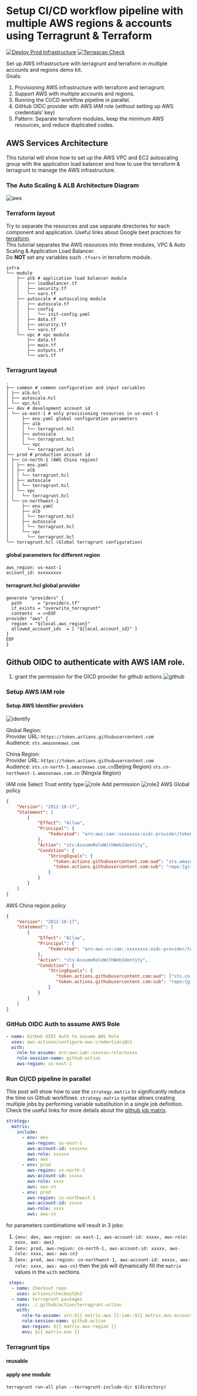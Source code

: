 # Setup CI/CD workflow pipeline with multiple AWS regions & accounts using Terragrunt & Terraform
[![Deploy Prod Infrastructure](https://github.com/startuplcoud/infra-multi-account-region-startup-kit/actions/workflows/production-terragrunt.yaml/badge.svg?branch=main)](https://github.com/startuplcoud/infra-multi-account-region-startup-kit/actions/workflows/production-terragrunt.yaml)
[![Terrascan Check](https://github.com/startuplcoud/infra-multi-account-region-startup-kit/actions/workflows/production-terrascan.yaml/badge.svg?branch=main)](https://github.com/startuplcoud/infra-multi-account-region-startup-kit/actions/workflows/production-terrascan.yaml)

Set up AWS infrastructure with terragrunt and terraform in multiple accounts and regions demo kit.  
Goals:
1.  Provisioning AWS infrastructure with terraform and terragrunt.
2.  Support AWS with multiple accounts and regions.
3.  Running the CI/CD workflow pipeline in parallel.
4.  GitHub OIDC provider with AWS IAM role (without setting up AWS credentials' key)
5.  Pattern: Separate terraform modules, keep the minimum AWS resources, and reduce duplicated codes. 

## AWS Services Architecture
This tutorial will show how to set up the AWS VPC and EC2 autoscaling group with the application load balancer and how to use the terraform & terragrunt to manage the AWS infrastructure.

### The Auto Scaling & ALB Architecture Diagram
![aws](images/aws.png)

### Terraform layout
Try to separate the resources and use separate directories for each component and application. 
Useful links about Google best practices for [terraform](https://cloud.google.com/docs/terraform/best-practices-for-terraform#minimize-resources).  
This tutorial separates the AWS resources into three modules, VPC & Auto Scaling & Application Load Balancer.   
Do **NOT** set any variables such `.tfvars` in terraform module.

```
infra
└── module
    ├── alb # application load balancer module
    │   ├── loadbalancer.tf
    │   ├── security.tf
    │   └── vars.tf
    ├── autoscale # autoscaling module
    │   ├── autoscale.tf
    │   ├── config
    │   │   └── init-config.yaml
    │   ├── data.tf
    │   ├── security.tf
    │   └── vars.tf
    └── vpc # vpc module
        ├── data.tf
        ├── main.tf
        ├── outputs.tf
        └── vars.tf
```
### Terragrunt layout

```
.
├── common # common configuration and input variables
│ ├── alb.hcl
│ ├── autoscale.hcl
│ └── vpc.hcl
├── dev # development account id
│ └── us-east-1 # only provisioning resources in us-east-1
│     ├── env.yaml global configuration parameters
│     ├── alb
│     │ └── terragrunt.hcl
│     ├── autoscale
│     │ └── terragrunt.hcl
│     └── vpc
│       └── terragrunt.hcl
├── prod # production account id 
│ ├── cn-north-1 (AWS China region)
│ │ ├── env.yaml
│ │ ├── alb
│ │ │ └── terragrunt.hcl
│ │ ├── autoscale
│ │ │ └── terragrunt.hcl
│ │ └── vpc
│ │   └── terragrunt.hcl
│ └── cn-northwest-1
│     ├── env.yaml
│     ├── alb
│     │ └── terragrunt.hcl
│     ├── autoscale
│     │ └── terragrunt.hcl
│     └── vpc
│       └── terragrunt.hcl
└── terragrunt.hcl (Global terragrunt configuration)
```

#### global parameters for different region
```
aws_region: us-east-1
account_id: xxxxxxxxx
```

#### terragrunt.hcl global provider
```hcl
generate "providers" {
  path      = "providers.tf"
  if_exists = "overwrite_terragrunt"
  contents  = <<EOF
provider "aws" {
  region = "${local.aws_region}"
  allowed_account_ids  = [ "${local.account_id}" ]
}
EOF
}
```

## Github OIDC to authenticate with  AWS IAM role. 
1.  grant the permission for the OICD provider for github actions
![github](images/github.png)


### Setup AWS IAM role 
#### Setup AWS Identifier providers
![identify](images/identity.png)

Global Region:   
Provider URL: `https://token.actions.githubusercontent.com`  
Audience: `sts.amazoneaws.com`

China Region:  
Provider URL: `https://token.actions.githubusercontent.com`  
Audience: `sts.cn-north-1.amazonaws.com.cn`(Beijing Region) `sts.cn-northwest-1.amazonaws.com.cn` (Ningxia Region)

IAM role
Select Trust entity type
![role](images/role.png)
Add permission
![role2](images/role2.png)
AWS Global policy
```json
{
    "Version": "2012-10-17",
    "Statement": [
        {
            "Effect": "Allow",
            "Principal": {
                "Federated": "arn:aws:iam::xxxxxxxx:oidc-provider/token.actions.githubusercontent.com"
            },
            "Action": "sts:AssumeRoleWithWebIdentity",
            "Condition": {
                "StringEquals": {
                  "token.actions.githubusercontent.com:aud": "sts.amazonaws.com",
                  "token.actions.githubusercontent.com:sub": "repo:{gituser}/{gitrepo}:ref:refs/heads/xxx"
                }
            }
        }
    ]
}
```
AWS China region policy
```json
{
    "Version": "2012-10-17",
    "Statement": [
        {
            "Effect": "Allow",
            "Principal": {
                "Federated": "arn:aws-cn:iam::xxxxxxxx:oidc-provider/token.actions.githubusercontent.com"
            },
            "Action": "sts:AssumeRoleWithWebIdentity",
            "Condition": {
                "StringEquals": {
                   "token.actions.githubusercontent.com:aud": ["sts.cn-north-1.amazonaws.com.cn","sts.cn-northwest-1.amazonaws.com.cn"],
                   "token.actions.githubusercontent.com:sub": "repo:{gituser}/{gitrepo}:ref:refs/heads/xxx"
                }
            }
        }
    ]
}
```

###  GitHub OIDC Auth to assume AWS Role

```yaml
- name: GitHub OIDC Auth to assume AWS Role
  uses: aws-actions/configure-aws-credentials@v1
  with:
    role-to-assume: arn:aws:iam::xxxxxx:role/xxxxx
    role-session-name: github-action
    aws-region: us-east-1
```


### Run CI/CD pipeline in parallel
This post will show how to use the `strategy.matrix` to significantly reduce the time on Github workflows.
`strategy.matrix` syntax allows creating multiple jobs by performing variable substitution in a single job definition.
Check the useful links for more details about the [github job matrix](https://docs.github.com/cn/actions/using-jobs/using-a-matrix-for-your-jobs).

```yaml
strategy:
  matrix:
    include:
      - env: dev
        aws-region: us-east-1
        aws-account-id: xxxxxxx
        aws-role: xxxxxx
        aws: aws
      - env: prod
        aws-region: cn-north-1
        aws-account-id: xxxxx
        aws-role: xxxx
        aws: aws-cn
      - env: prod
        aws-region: cn-northwest-1
        aws-account-id: xxxxx
        aws-role: xxxx
        aws: aws-cn
```
for parameters combinations will result in 3 jobs:
1. `{env: dev, aws-region: us-east-1, aws-account-id: xxxxx, aws-role: xxxx, aws: aws}`
2. `{env: prod, aws-region: cn-north-1, aws-account-id: xxxxx, aws-role: xxxx, aws: aws-cn}`
3. `{env: prod, aws-region: cn-northwest-1, aws-account-id: xxxxx, aws-role: xxxx, aws: aws-cn}`
then the job will dynamically fill the `matrix` values in the `with` sections.
```yaml
 steps:
  - name: Checkout repo
    uses: actions/checkout@v3
  - name: terragrunt packages
    uses: ./.github/action/terragrunt-action
    with:
      role-to-assume: arn:${{ matrix.aws }}:iam::${{ matrix.aws-account-id }}:role/${{ matrix.aws-role }}
      role-session-name: github-action
      aws-region: ${{ matrix.aws-region }}
      env: ${{ matrix.env }}
```


### Terragrunt tips
#### reusable 

#### apply one module
```shell
terragrunt run-all plan --terragrunt-include-dir $(directory)
```
 

